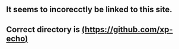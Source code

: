 ## It seems to incorecctly be linked to this site.
## Correct directory is [(https://github.com/xp-echo)](https://github.com/xp-echo)
